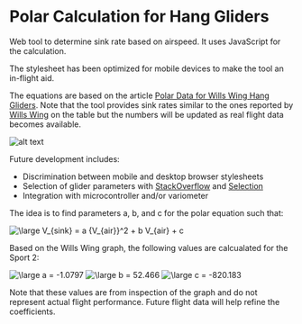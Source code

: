 # Polar Calculation for Hang Gliders
Web tool to determine sink rate based on airspeed. It uses JavaScript for the calculation. 

The stylesheet has been optimized for mobile devices to make the tool an in-flight aid. 

The equations are based on the article [Polar Data for Wills Wing Hang Gliders](https://www.willswing.com/polar-data-for-wills-wing-hang-gliders/). Note that the tool provides sink rates similar to the ones reported by [Wills Wing](https://www.willswing.com) on the table but the numbers will be updated as real flight data becomes available. 

![alt text](https://www.willswing.com/wp-content/uploads/2013/07/polarchart_1.gif "Polar Image")

Future development includes: 
* Discrimination between mobile and desktop browser stylesheets
* Selection of glider parameters with [StackOverflow](https://stackoverflow.com/questions/11943436/javascript-if-statement-based-on-dropdown-menu-value) and [Selection](https://www.w3schools.com/tags/tryit.asp?filename=tryhtml_select)
* Integration with microcontroller and/or variometer

The idea is to find parameters a, b, and c for the polar equation such that:

<img src="https://latex.codecogs.com/gif.latex?\dpi{150}&space;\large&space;V_{sink}&space;=&space;a&space;{V_{air}}^2&space;&plus;&space;b&space;V_{air}&space;&plus;&space;c" title="\large V_{sink} = a {V_{air}}^2 + b V_{air} + c" />

Based on the Wills Wing graph, the following values are calcualated for the Sport 2: 

<img src="https://latex.codecogs.com/gif.latex?\dpi{150}&space;\large&space;a&space;=&space;-1.0797" title="\large a = -1.0797" />

<img src="https://latex.codecogs.com/gif.latex?\dpi{150}&space;\large&space;b&space;=&space;52.466" title="\large b = 52.466" />

<img src="https://latex.codecogs.com/gif.latex?\dpi{150}&space;\large&space;c&space;=&space;-820.183" title="\large c = -820.183" />

Note that these values are from inspection of the graph and do not represent actual flight performance. Future flight data will help refine the coefficients. 
